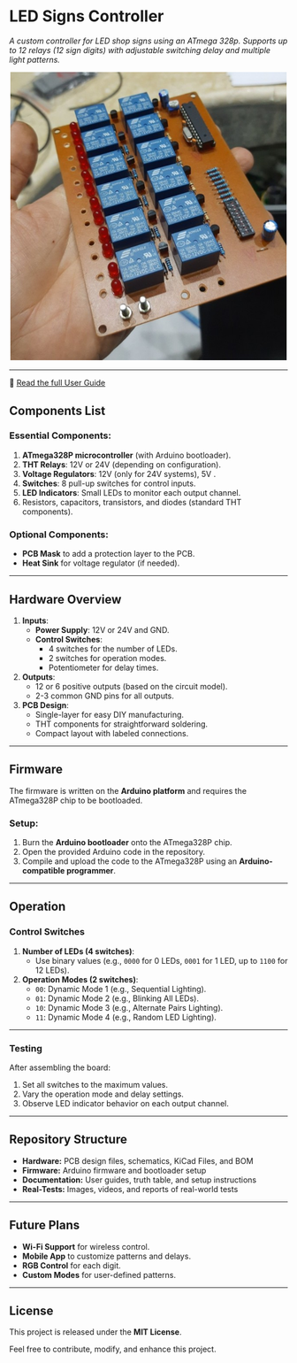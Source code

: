 # LED Signs Controller
_A custom controller for LED shop signs using an ATmega 328p. Supports up to 12 relays (12 sign digits) with adjustable switching delay and multiple light patterns._

<p align="center">
  <img src="docs/images/12-digit-front.jpg" width="500"/>
</p>

---
📄 [Read the full User Guide](docs/User_Guide.pdf)

## Components List  
### Essential Components:  
1. **ATmega328P microcontroller** (with Arduino bootloader).  
2. **THT Relays**: 12V or 24V (depending on configuration).  
3. **Voltage Regulators**: 12V (only for 24V systems), 5V .  
4. **Switches**: 8 pull-up switches for control inputs.  
5. **LED Indicators**: Small LEDs to monitor each output channel.  
6. Resistors, capacitors, transistors, and diodes (standard THT components).  

### Optional Components:  
- **PCB Mask** to add a protection layer to the PCB.  
- **Heat Sink** for voltage regulator (if needed).  

---

## Hardware Overview  
1. **Inputs**:  
   - **Power Supply**: 12V or 24V and GND.  
   - **Control Switches**:  
     - 4 switches for the number of LEDs.  
     - 2 switches for operation modes.  
     - Potentiometer for delay times.  
2. **Outputs**:  
   - 12 or 6 positive outputs (based on the circuit model).  
   - 2-3 common GND pins for all outputs.  
3. **PCB Design**:  
   - Single-layer for easy DIY manufacturing.  
   - THT components for straightforward soldering.  
   - Compact layout with labeled connections.  

---

## Firmware  
The firmware is written on the **Arduino platform** and requires the ATmega328P chip to be bootloaded.  
### Setup:  
1. Burn the **Arduino bootloader** onto the ATmega328P chip.  
2. Open the provided Arduino code in the repository.  
3. Compile and upload the code to the ATmega328P using an **Arduino-compatible programmer**.  

---

## Operation  
### Control Switches  
1. **Number of LEDs (4 switches)**:  
   - Use binary values (e.g., `0000` for 0 LEDs, `0001` for 1 LED, up to `1100` for 12 LEDs).  
2. **Operation Modes (2 switches)**:  
   - `00`: Dynamic Mode 1 (e.g., Sequential Lighting).  
   - `01`: Dynamic Mode 2 (e.g., Blinking All LEDs).  
   - `10`: Dynamic Mode 3 (e.g., Alternate Pairs Lighting).  
   - `11`: Dynamic Mode 4 (e.g., Random LED Lighting).
     
---

### Testing  
After assembling the board:  
1. Set all switches to the maximum values.  
2. Vary the operation mode and delay settings.  
3. Observe LED indicator behavior on each output channel.  

---

## Repository Structure  
- **Hardware:** PCB design files, schematics, KiCad Files, and BOM
- **Firmware:** Arduino firmware and bootloader setup
- **Documentation:** User guides, truth table, and setup instructions
- **Real-Tests:** Images, videos, and reports of real-world tests

---

## Future Plans  
- **Wi-Fi Support** for wireless control.  
- **Mobile App** to customize patterns and delays.  
- **RGB Control** for each digit.  
- **Custom Modes** for user-defined patterns.  

---

## License  
This project is released under the **MIT License**.  

Feel free to contribute, modify, and enhance this project.
